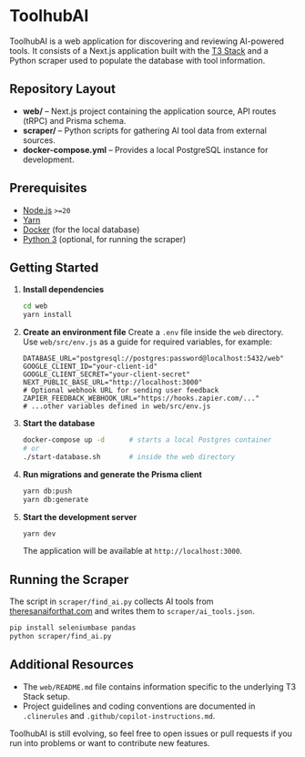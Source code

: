 # ToolhubAI

ToolhubAI is a web application for discovering and reviewing AI-powered tools. It consists of a Next.js application built with the [T3 Stack](https://create.t3.gg/) and a Python scraper used to populate the database with tool information.

## Repository Layout

- **web/** – Next.js project containing the application source, API routes (tRPC) and Prisma schema.
- **scraper/** – Python scripts for gathering AI tool data from external sources.
- **docker-compose.yml** – Provides a local PostgreSQL instance for development.

## Prerequisites

- [Node.js](https://nodejs.org/) `>=20`
- [Yarn](https://yarnpkg.com/)
- [Docker](https://www.docker.com/) (for the local database)
- [Python 3](https://www.python.org/) (optional, for running the scraper)

## Getting Started

1. **Install dependencies**
   ```bash
   cd web
   yarn install
   ```
2. **Create an environment file**
   Create a `.env` file inside the `web` directory. Use `web/src/env.js` as a guide for required variables, for example:
   ```env
   DATABASE_URL="postgresql://postgres:password@localhost:5432/web"
   GOOGLE_CLIENT_ID="your-client-id"
   GOOGLE_CLIENT_SECRET="your-client-secret"
   NEXT_PUBLIC_BASE_URL="http://localhost:3000"
   # Optional webhook URL for sending user feedback
   ZAPIER_FEEDBACK_WEBHOOK_URL="https://hooks.zapier.com/..."
   # ...other variables defined in web/src/env.js
   ```
3. **Start the database**
   ```bash
   docker-compose up -d      # starts a local Postgres container
   # or
   ./start-database.sh       # inside the web directory
   ```
4. **Run migrations and generate the Prisma client**
   ```bash
   yarn db:push
   yarn db:generate
   ```
5. **Start the development server**
   ```bash
   yarn dev
   ```
   The application will be available at `http://localhost:3000`.

## Running the Scraper

The script in `scraper/find_ai.py` collects AI tools from [theresanaiforthat.com](https://theresanaiforthat.com/) and writes them to `scraper/ai_tools.json`.

```bash
pip install seleniumbase pandas
python scraper/find_ai.py
```

## Additional Resources

- The `web/README.md` file contains information specific to the underlying T3 Stack setup.
- Project guidelines and coding conventions are documented in `.clinerules` and `.github/copilot-instructions.md`.

ToolhubAI is still evolving, so feel free to open issues or pull requests if you run into problems or want to contribute new features.
